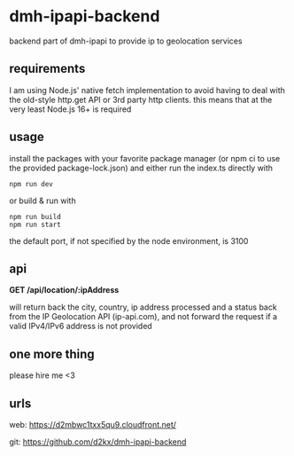 # dmh-ipapi-backend

backend part of dmh-ipapi to provide ip to geolocation services

## requirements

I am using Node.js' native fetch implementation to avoid having to deal with the old-style http.get API or 3rd party http clients. this means that at the very least Node.js 16+ is required

## usage

install the packages with your favorite package manager (or npm ci to use the provided package-lock.json) and either run the index.ts directly with

```
npm run dev
```

or build & run with

```
npm run build
npm run start
```

the default port, if not specified by the node environment, is 3100

## api

**GET /api/location/:ipAddress**

will return back the city, country, ip address processed and a status back from the IP Geolocation API (ip-api.com), and not forward the request if a valid IPv4/IPv6 address is not provided

## one more thing

please hire me <3

## urls

web: https://d2mbwc1txx5qu9.cloudfront.net/

git: https://github.com/d2kx/dmh-ipapi-backend
